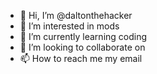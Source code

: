- 👋 Hi, I’m @daltonthehacker
- 👀 I’m interested in mods
- 🌱 I’m currently learning coding
- 💞️ I’m looking to collaborate on 
- 📫 How to reach me my email

<!---
daltonthehacker/daltonthehacker is a ✨ special ✨ repository because its `README.md` (this file) appears on your GitHub profile.
You can click the Preview link to take a look at your changes.
--->
